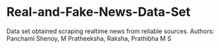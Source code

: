 # Real-and-Fake-News-Data-Set
Data set obtained scraping realtime news from reliable sources. 
Authors: Panchami Shenoy, M Pratheeksha, Raksha, Prathibha M S
